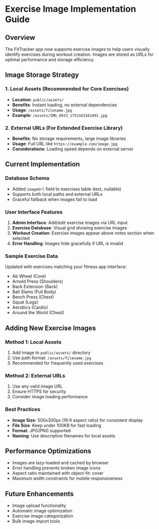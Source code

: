 # Exercise Image Implementation Guide

## Overview
The FitTracker app now supports exercise images to help users visually identify exercises during workout creation. Images are stored as URLs for optimal performance and storage efficiency.

## Image Storage Strategy

### 1. Local Assets (Recommended for Core Exercises)
- **Location**: `public/assets/`
- **Benefits**: Instant loading, no external dependencies
- **Usage**: `/assets/filename.jpg`
- **Example**: `/assets/IMG_0933_1752163162491.jpg`

### 2. External URLs (For Extended Exercise Library)
- **Benefits**: No storage requirements, large image libraries
- **Usage**: Full URL like `https://example.com/image.jpg`
- **Considerations**: Loading speed depends on external server

## Current Implementation

### Database Schema
- Added `imageUrl` field to exercises table (text, nullable)
- Supports both local paths and external URLs
- Graceful fallback when images fail to load

### User Interface Features
1. **Admin Interface**: Add/edit exercise images via URL input
2. **Exercise Database**: Visual grid showing exercise images
3. **Workout Creation**: Exercise images appear above notes section when selected
4. **Error Handling**: Images hide gracefully if URL is invalid

### Sample Exercise Data
Updated with exercises matching your fitness app interface:
- Ab Wheel (Core)
- Arnold Press (Shoulders) 
- Back Extension (Back)
- Ball Slams (Full Body)
- Bench Press (Chest)
- Squat (Legs)
- Aerobics (Cardio)
- Around the World (Chest)

## Adding New Exercise Images

### Method 1: Local Assets
1. Add image to `public/assets/` directory
2. Use path format: `/assets/filename.jpg`
3. Recommended for frequently used exercises

### Method 2: External URLs
1. Use any valid image URL
2. Ensure HTTPS for security
3. Consider image loading performance

### Best Practices
- **Image Size**: 500x300px (16:9 aspect ratio) for consistent display
- **File Size**: Keep under 100KB for fast loading
- **Format**: JPG/PNG supported
- **Naming**: Use descriptive filenames for local assets

## Performance Optimizations
- Images are lazy-loaded and cached by browser
- Error handling prevents broken image icons
- Aspect ratio maintained with object-fit: cover
- Maximum width constraints for mobile responsiveness

## Future Enhancements
- Image upload functionality
- Automatic image optimization
- Exercise image categorization
- Bulk image import tools